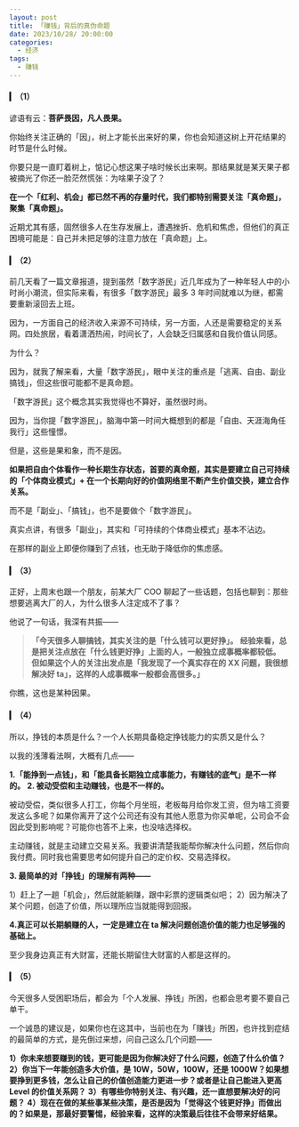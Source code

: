 ```yaml
---
layout: post
title: 「赚钱」背后的真伪命题
date: 2023/10/28/ 20:00:00
categories:
  - 经济
tags:
  - 赚钱  
---
```


#### ▎（1）

谚语有云：**菩萨畏因，凡人畏果。**

你始终关注正确的「因」，树上才能长出来好的果，你也会知道这树上开花结果的时节是什么时候。

你要只是一直盯着树上，惦记心想这果子啥时候长出来啊。那结果就是某天果子都被摘光了你还一脸茫然慌张：为啥果子没了？

**在一个「红利、机会」都已然不再的存量时代，我们都特别需要关注「真命题」，聚集「真命题」。**

近期尤其有感，固然很多人在生存发展上，遭遇挫折、危机和焦虑，但他们的真正困境可能是：自己并未把足够的注意力放在「真命题」上。

#### ▎（2）

前几天看了一篇文章报道，提到虽然「数字游民」近几年成为了一种年轻人中的小时尚小潮流，但实际来看，有很多「数字游民」最多 3 年时间就难以为继，都需要重新滚回去上班。

因为，一方面自己的经济收入来源不可持续，另一方面，人还是需要稳定的关系网。四处旅居，看着潇洒热闹，时间长了，人会缺乏归属感和自我价值认同感。

为什么？

因为，就我了解来看，大量「数字游民」，眼中关注的重点是「逃离、自由、副业搞钱」，但这些很可能都不是真命题。

「数字游民」这个概念其实我觉得也不算好，虽然很时尚。

因为，当你提「数字游民」，脑海中第一时间大概想到的都是「自由、天涯海角任我行」这些憧憬。

但是，这些是果和象，而不是因。

**如果把自由个体看作一种长期生存状态，首要的真命题，其实是要建立自己可持续的「个体商业模式」+ 在一个长期向好的价值网络里不断产生价值交换，建立合作关系。**

而不是「副业」、「搞钱」，也不是要做个「数字游民」。

真实点讲，有很多「副业」，其实和「可持续的个体商业模式」基本不沾边。

在那样的副业上即便你赚到了点钱，也无助于降低你的焦虑感。

#### ▎（3）

正好，上周末也跟一个朋友，前某大厂 COO 聊起了一些话题，包括也聊到：那些想要逃离大厂的人，为什么很多人注定成不了事？

他说了一句话，我深有共振——

> **「今天很多人聊搞钱，其实关注的是「什么钱可以更好挣」。**
> **经验来看，总是把关注点放在「什么钱更好挣」上面的人，一般独立成事概率都较低。**
> **但如果这个人的关注出发点是「我发现了一个真实存在的 XX 问题，我很想解决好 ta」，这样的人成事概率一般都会高很多。」**

你瞧，这也是某种因果。

#### ▎（4）

所以，挣钱的本质是什么？一个人长期具备稳定挣钱能力的实质又是什么？

以我的浅薄看法啊，大概有几点——

**1\.「能挣到一点钱」，和「能具备长期独立成事能力，有赚钱的底气」是不一样的。**
**2\. 被动受偿和主动赚钱，也是不一样的。**

被动受偿，类似很多人打工，你每个月坐班，老板每月给你发工资，但为啥工资要发这么多呢？如果你离开了这个公司还有没有其他人愿意为你买单呢，公司会不会因此受到影响呢？可能你也答不上来，也没啥选择权。

主动赚钱，就是主动建立交易关系。我要讲清楚我能帮你解决什么问题，然后你向我付费。同时我也需要思考如何提升自己的定价权、交易选择权。

**3\. 最简单的对「挣钱」的理解有两种——**

1）赶上了一趟「机会」，然后就能躺赚，跟中彩票的逻辑类似吧；
2）因为解决了某个问题，创造了价值，所以理所应当就能得到回报。

**4\.真正可以长期躺赚的人，一定是建立在 ta 解决问题创造价值的能力也足够强的基础上。**

至少我身边真正有大财富，还能长期留住大财富的人都是这样的。

#### ▎（5）

今天很多人受困职场后，都会为「个人发展、挣钱」所困，也都会思考要不要自己单干。

一个诚恳的建议是，如果你也在这其中，当前也在为「赚钱」所困，也许找到症结的最简单的方式，是先倒过来想，问自己这么几个问题——

**1）你未来想要赚到的钱，更可能是因为你解决好了什么问题，创造了什么价值？**
**2）你当下一年能创造多大价值，是 10W，50W，100W，还是 1000W？如果想要挣到更多钱，怎么让自己的价值创造能力更进一步？或者是让自己能进入更高 Level 的价值关系网？**
**3）有哪些你特别关注、有兴趣，还一直想要解决好的问题？**
**4）现在在做的某些事某些决策，是否是因为「觉得这个钱更好挣」而做出的？如果是，那最好要警惕，经验来看，这样的决策最后往往不会带来好结果。**
